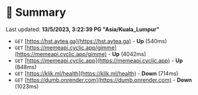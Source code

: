 # 📖 Summary
Last updated: **13/5/2023, 3:22:39 PG "Asia/Kuala_Lumpur"**

- `GET` [https://hst.aytea.ga](https://hst.aytea.ga) - **Up** (540ms)
- `GET` [https://memeapi.cyclic.app/gimme](https://memeapi.cyclic.app/gimme) - **Up** (4042ms)
- `GET` [https://memeapi.cyclic.app](https://memeapi.cyclic.app) - **Up** (848ms)
- `GET` [https://klik.ml/health](https://klik.ml/health) - **Down** (714ms)
- `GET` [https://dumb.onrender.com](https://dumb.onrender.com) - **Down** (1023ms)
